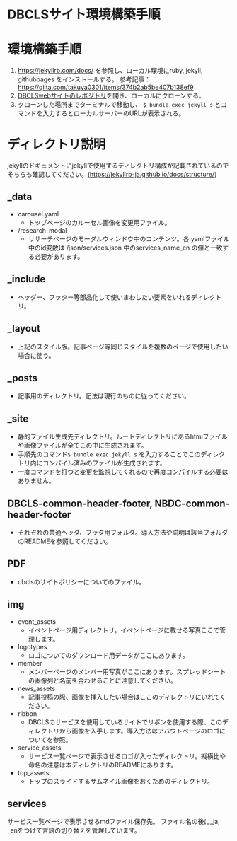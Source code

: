 # DBCLSサイト環境構築手順

# 環境構築手順
1. https://jekyllrb.com/docs/ を参照し、ローカル環境にruby, jekyll, githubpages をインストールする。
  参考記事：https://qiita.com/takuya0301/items/374b2ab5be407b138ef9
2. [DBCLSwebサイトのレポジトリ](https://github.com/dbcls/website)を開き、ローカルにクローンする。
3. クローンした場所までターミナルで移動し、 `$ bundle exec jekyll s` とコマンドを入力するとローカルサーバーのURLが表示される。


# ディレクトリ説明

jekyllのドキュメントにjekyllで使用するディレクトリ構成が記載されているのでそちらも確認してください。(https://jekyllrb-ja.github.io/docs/structure/)

## _data
- carousel.yaml
  - トップページのカルーセル画像を変更用ファイル。
- /research_modal
  - リサーチページのモーダルウィンドウ中のコンテンツ。各.yamlファイル中のid変数は /json/services.json 中のservices_name_en の値と一致する必要があります。
## _include
- ヘッダー、フッター等部品化して使いまわしたい要素をいれるディレクトリ。
## _layout
- 上記のスタイル版。記事ページ等同じスタイルを複数のページで使用したい場合に使う。
## _posts
- 記事用のディレクトリ。記法は現行のものに従ってください。
## _site
- 静的ファイル生成先ディレクトリ。ルートディレクトリにあるhtmlファイルや画像ファイルが全てこの中に生成されます。
- 手順先のコマンド`$ bundle exec jekyll s` を入力することでこのディレクトリ内にコンパイル済みのファイルが生成されます。
- 一度コマンドを打つと変更を監視してくれるので再度コンパイルする必要はありません。
## DBCLS-common-header-footer, NBDC-common-header-footer
- それぞれの共通ヘッダ、フッタ用フォルダ。導入方法や説明は該当フォルダのREADMEを参照してください。
## PDF
- dbclsのサイトポリシーについてのファイル。
## img
- event_assets
  - イベントページ用ディレクトリ。イベントページに載せる写真ここで管理します。
- logotypes
  - ロゴについてのダウンロード用データがここにあります。
- member
  - メンバーページのメンバー用写真がここにあります。スプレッドシートの画像列と名前を合わせることに注意してください。
- news_assets
  - 記事投稿の際、画像を挿入したい場合はここのディレクトリにいれてください。
- ribbon
  - DBCLSのサービスを使用しているサイトでリボンを使用する際、このディレクトリから画像を入手します。導入方法はアバウトページのロゴについてを参照。
- service_assets
  - サービス一覧ページで表示させるロゴが入ったディレクトリ。縦横比や命名の注意は本ディレクトリのREADMEにあります。
- top_assets
  - トップのスライドするサムネイル画像をおくためのディレクトリ。
## services

サービス一覧ページで表示させるmdファイル保存先。
ファイル名の後に_ja, _enをつけて言語の切り替えを管理しています。

